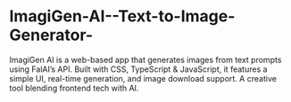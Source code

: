 # ImagiGen-AI--Text-to-Image-Generator-
ImagiGen AI is a web-based app that generates images from text prompts using FalAI’s API. Built with CSS, TypeScript &amp; JavaScript, it features a simple UI, real-time generation, and image download support. A creative tool blending frontend tech with AI.
